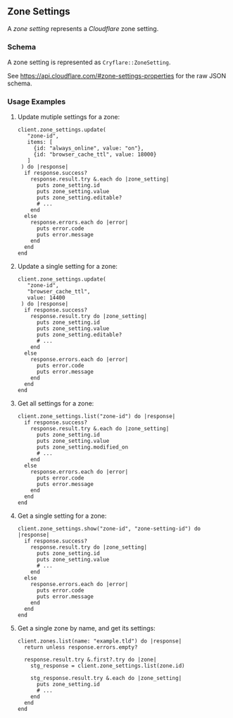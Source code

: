 ## Zone Settings

A *zone setting* represents a *Cloudflare* zone setting.

### Schema

A zone setting is represented as `Cryflare::ZoneSetting`.

See https://api.cloudflare.com/#zone-settings-properties for the raw JSON schema.

### Usage Examples

1. Update mutiple settings for a zone:

   ```crystal
   client.zone_settings.update(
      "zone-id",
      items: [
        {id: "always_online", value: "on"},
        {id: "browser_cache_ttl", value: 18000}
      ]
    ) do |response|
     if response.success?
       response.result.try &.each do |zone_setting|
         puts zone_setting.id
         puts zone_setting.value
         puts zone_setting.editable?
         # ...
       end
     else
       response.errors.each do |error|
         puts error.code
         puts error.message
       end
     end
   end
   ```

1. Update a single setting for a zone:

   ```crystal
   client.zone_settings.update(
      "zone-id",
      "browser_cache_ttl",
      value: 14400
    ) do |response|
     if response.success?
       response.result.try do |zone_setting|
         puts zone_setting.id
         puts zone_setting.value
         puts zone_setting.editable?
         # ...
       end
     else
       response.errors.each do |error|
         puts error.code
         puts error.message
       end
     end
   end
   ```

1. Get all settings for a zone:

   ```crystal
   client.zone_settings.list("zone-id") do |response|
     if response.success?
       response.result.try &.each do |zone_setting|
         puts zone_setting.id
         puts zone_setting.value
         puts zone_setting.modified_on
         # ...
       end
     else
       response.errors.each do |error|
         puts error.code
         puts error.message
       end
     end
   end
   ```

1. Get a single setting for a zone:

   ```crystal
   client.zone_settings.show("zone-id", "zone-setting-id") do |response|
     if response.success?
       response.result.try do |zone_setting|
         puts zone_setting.id
         puts zone_setting.value
         # ...
       end
     else
       response.errors.each do |error|
         puts error.code
         puts error.message
       end
     end
   end
   ```

1. Get a single zone by name, and get its settings:

   ```crystal
   client.zones.list(name: "example.tld") do |response|
     return unless response.errors.empty?

     response.result.try &.first?.try do |zone|
       stg_response = client.zone_settings.list(zone.id)

       stg_response.result.try &.each do |zone_setting|
         puts zone_setting.id
         # ...
       end
     end
   end
   ```
